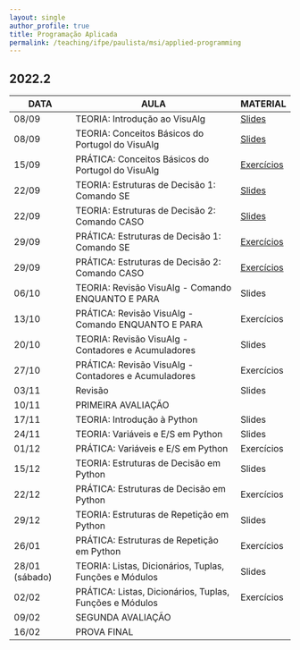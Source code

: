 ```yaml
---
layout: single
author_profile: true
title: Programação Aplicada
permalink: /teaching/ifpe/paulista/msi/applied-programming
---
```


## 2022.2

|DATA|AULA|MATERIAL|
|---|---|---|
| 08/09 | TEORIA: Introdução ao VisuAlg | <a href="https://docs.google.com/presentation/d/1aW3oeOsn6qPJfABxXj9qfJ0bnWxTXOVrTPVlhw4_Feg/edit?usp=sharing" target="_blank">Slides</a> |
| 08/09 | TEORIA: Conceitos Básicos do Portugol do VisuAlg | <a href="https://docs.google.com/presentation/d/1ojOXZ04oMSmA-Rw7EduQ-3S2Egb37XnuTtHpV_RbwLk/edit?usp=sharing" target="_blank">Slides</a> | 
| 15/09 | PRÁTICA: Conceitos Básicos do Portugol do VisuAlg | <a href="https://docs.google.com/document/d/1TKr65dzY0rxxiWUfqjU2ntbYDhQU8gg7QgpO0vU9p2k/edit?usp=sharing" target="_blank">Exercícios</a> |
| 22/09 | TEORIA: Estruturas de Decisão 1: Comando SE | <a href="https://docs.google.com/presentation/d/1KAITF-Yu2SAry-wKvV3Mgq-eo-Q6DCz9_0fzw4JRKyY/edit?usp=sharing" target="_blank">Slides</a> |
| 22/09 | TEORIA: Estruturas de Decisão 2: Comando CASO | <a href="https://docs.google.com/presentation/d/1pnIGib2EMt-VDv0feVEqLG7gaa30eMtdQ8V2N1drVRo/edit?usp=sharing" target="_blank">Slides</a> |
| 29/09 | PRÁTICA: Estruturas de Decisão 1: Comando SE | <a href="https://docs.google.com/document/d/1FPNaqtfKRsexy9JuA6d0X4ZTwh3vHI-2y19uQjUzZQU/edit?usp=sharing" target="_blank">Exercícios<a/> |
| 29/09 | PRÁTICA: Estruturas de Decisão 2: Comando CASO | <a href="https://docs.google.com/document/d/1oFTku4YPBajk6qVDv-JRx0P4zZ9PAhPBkKCvScP1dJ4/edit?usp=sharing" target="_blank">Exercícios</a> |
| 06/10 | TEORIA: Revisão VisuAlg - Comando ENQUANTO E PARA | Slides | 
| 13/10 | PRÁTICA: Revisão VisuAlg - Comando ENQUANTO E PARA | Exercícios | 
| 20/10 | TEORIA: Revisão VisuAlg - Contadores e Acumuladores | Slides  | 
| 27/10 | PRÁTICA: Revisão VisuAlg - Contadores e Acumuladores | Exercícios | 
| 03/11 | Revisão | Slides | 
| 10/11 | PRIMEIRA AVALIAÇÃO |  | 
| 17/11 | TEORIA: Introdução à Python | Slides | 
| 24/11 | TEORIA: Variáveis e E/S em Python | Slides | 
| 01/12 | PRÁTICA: Variáveis e E/S em Python | Exercícios | 
| 15/12 | TEORIA: Estruturas de Decisão em Python | Slides | 
| 22/12 | PRÁTICA: Estruturas de Decisão em Python | Exercícios | 
| 29/12 | TEORIA: Estruturas de Repetição em Python | Slides | 
| 26/01 | PRÁTICA: Estruturas de Repetição em Python | Exercícios | 
| 28/01 (sábado) | TEORIA: Listas, Dicionários, Tuplas, Funções e Módulos | Slides | 
| 02/02 | PRÁTICA: Listas, Dicionários, Tuplas, Funções e Módulos | Exercícios | 
| 09/02 | SEGUNDA AVALIAÇÃO | | 
| 16/02 | PROVA FINAL
